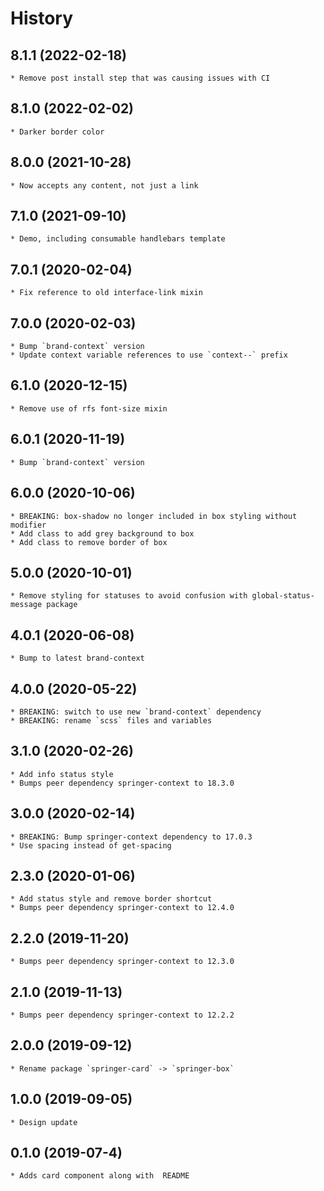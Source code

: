 # History

## 8.1.1 (2022-02-18)
    * Remove post install step that was causing issues with CI

## 8.1.0 (2022-02-02)
    * Darker border color

## 8.0.0 (2021-10-28)
    * Now accepts any content, not just a link

## 7.1.0 (2021-09-10)
    * Demo, including consumable handlebars template

## 7.0.1 (2020-02-04)
    * Fix reference to old interface-link mixin

## 7.0.0 (2020-02-03)
    * Bump `brand-context` version
    * Update context variable references to use `context--` prefix

## 6.1.0 (2020-12-15)
    * Remove use of rfs font-size mixin    
    
## 6.0.1 (2020-11-19)
    * Bump `brand-context` version

## 6.0.0 (2020-10-06)
    * BREAKING: box-shadow no longer included in box styling without modifier
    * Add class to add grey background to box
    * Add class to remove border of box

## 5.0.0 (2020-10-01)
    * Remove styling for statuses to avoid confusion with global-status-message package

## 4.0.1 (2020-06-08)
    * Bump to latest brand-context

## 4.0.0 (2020-05-22)
    * BREAKING: switch to use new `brand-context` dependency
    * BREAKING: rename `scss` files and variables

## 3.1.0 (2020-02-26)
    * Add info status style
    * Bumps peer dependency springer-context to 18.3.0
    
## 3.0.0 (2020-02-14)
	* BREAKING: Bump springer-context dependency to 17.0.3
	* Use spacing instead of get-spacing

## 2.3.0 (2020-01-06)
    * Add status style and remove border shortcut
    * Bumps peer dependency springer-context to 12.4.0
    
## 2.2.0 (2019-11-20)
    * Bumps peer dependency springer-context to 12.3.0
    
## 2.1.0 (2019-11-13)
    * Bumps peer dependency springer-context to 12.2.2
    
## 2.0.0 (2019-09-12)
    * Rename package `springer-card` -> `springer-box`

## 1.0.0 (2019-09-05)
    * Design update

## 0.1.0 (2019-07-4)
    * Adds card component along with  README
